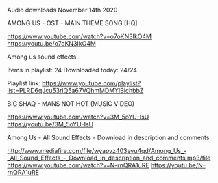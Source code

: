 Audio downloads November 14th 2020

AMONG US - OST - MAIN THEME SONG [HQ]

https://www.youtube.com/watch?v=o7oKN3IkO4M
https://youtu.be/o7oKN3IkO4M

Among us sound effects

Items in playlist: 24
Downloaded today: 24/24

Playlist link: https://www.youtube.com/playlist?list=PLRD6qJcu53riQ5a67VQhmMDMYlBichbbZ

BIG SHAQ - MANS NOT HOT (MUSIC VIDEO)

https://www.youtube.com/watch?v=3M_5oYU-IsU
https://youtu.be/3M_5oYU-IsU

Among Us - All Sound Effects - Download in description and comments

http://www.mediafire.com/file/wyapvz403evu4qd/Among_Us_-_All_Sound_Effects_-_Download_in_description_and_comments.mp3/file
https://www.youtube.com/watch?v=N-rnQRA1uRE
https://youtu.be/N-rnQRA1uRE

